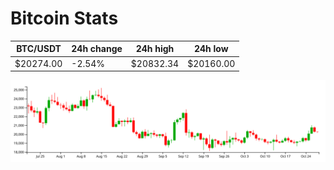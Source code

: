 # Bitcoin Stats

BTC/USDT|24h change|24h high|24h low|
|---|---|---|---|
|$20274.00|-2.54%|$20832.34|$20160.00|

<img src="./chart.svg">
